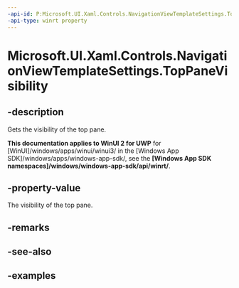 ```yaml
---
-api-id: P:Microsoft.UI.Xaml.Controls.NavigationViewTemplateSettings.TopPaneVisibility
-api-type: winrt property
---
```

<!-- Property syntax.
public Visibility TopPaneVisibility { get; }
-->

# Microsoft.UI.Xaml.Controls.NavigationViewTemplateSettings.TopPaneVisibility


## -description

Gets the visibility of the top pane.


**This documentation applies to WinUI 2 for UWP** for [WinUI]/windows/apps/winui/winui3/ in the [Windows App SDK]/windows/apps/windows-app-sdk/, see the **[Windows App SDK namespaces]/windows/windows-app-sdk/api/winrt/**.

## -property-value

The visibility of the top pane.


## -remarks


## -see-also


## -examples


